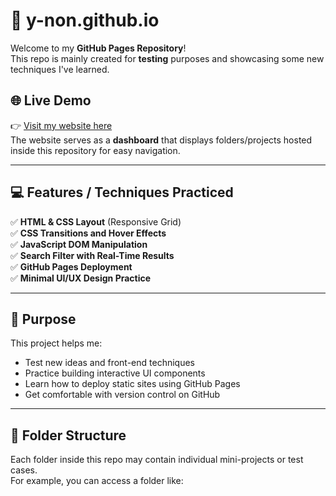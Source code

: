 # 📂 y-non.github.io

Welcome to my **GitHub Pages Repository**!  
This repo is mainly created for **testing** purposes and showcasing some new techniques I've learned.

## 🌐 Live Demo
👉 [Visit my website here](https://y-non.github.io/)  
The website serves as a **dashboard** that displays folders/projects hosted inside this repository for easy navigation.

---

## 💻 Features / Techniques Practiced
✅ **HTML & CSS Layout** (Responsive Grid)  
✅ **CSS Transitions and Hover Effects**  
✅ **JavaScript DOM Manipulation**  
✅ **Search Filter with Real-Time Results**  
✅ **GitHub Pages Deployment**  
✅ **Minimal UI/UX Design Practice**

---

## 🚀 Purpose
This project helps me:
- Test new ideas and front-end techniques
- Practice building interactive UI components
- Learn how to deploy static sites using GitHub Pages
- Get comfortable with version control on GitHub

---

## 📁 Folder Structure
Each folder inside this repo may contain individual mini-projects or test cases.  
For example, you can access a folder like:
